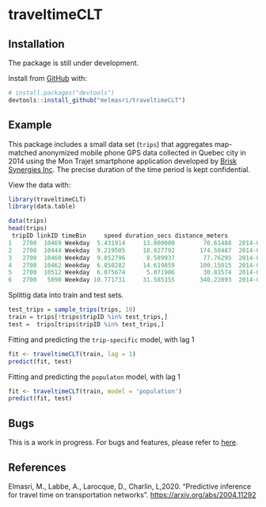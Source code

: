 # traveltimeCLT

## Installation

The package is still under development. 

Install from [GitHub](https://github.com/melmasri/traveltimeCLT) with:

``` r
# install.packages("devtools")
devtools::install_github("melmasri/traveltimeCLT")
```

## Example

This package includes a small data set (`trips`) that aggregates
map-matched anonymized mobile phone GPS data collected in Quebec city in
2014 using the Mon Trajet smartphone application developed by [Brisk
Synergies Inc](https://brisksynergies.com/). The precise duration of the
time period is kept confidential.

View the data with:

``` r
library(traveltimeCLT)
library(data.table)

data(trips)
head(trips)
 tripID linkID timeBin     speed duration_secs distance_meters            entry_time 
1   2700  10469 Weekday  5.431914     13.000000        70.61488  2014-04-28 06:07:27 
2   2700  10444 Weekday  9.219505     18.927792       174.50487  2014-04-28 06:07:41 
3   2700  10460 Weekday  9.052796      8.589937        77.76295  2014-04-28 06:07:58 
4   2700  10462 Weekday  6.850282     14.619859       100.15015  2014-04-28 06:08:07 
5   2700  10512 Weekday  6.075674      5.071986        30.81574  2014-04-28 06:08:21 
6   2700   5890 Weekday 10.771731     31.585355       340.22893  2014-04-28 06:08:26 

```

Splittig data into train and test sets.

``` r
test_trips = sample_trips(trips, 10)
train = trips[!trips$tripID %in% test_trips,]
test =  trips[trips$tripID %in% test_trips,]
```
Fitting and predicting the `trip-specific` model, with lag 1
``` r
fit <- traveltimeCLT(train, lag = 1)
predict(fit, test)
```
Fitting and predicting the `populaton` model, with lag 1


``` r
fit <- traveltimeCLT(train, model = 'population')
predict(fit, test)
```

## Bugs

This is a work in progress. For bugs and features, please refer to
[here](https://github.com/melmasri/traveltimeCLT/issues).


## References

Elmasri, M., Labbe, A., Larocque, D., Charlin, L,2020. “Predictive inference for travel time on transportation networks”.
<https://arxiv.org/abs/2004.11292>

